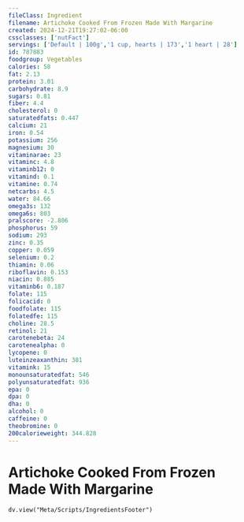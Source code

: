 ```yaml
---
fileClass: Ingredient
filename: Artichoke Cooked From Frozen Made With Margarine
created: 2024-12-21T19:27:02-06:00
cssclasses: ['nutFact']
servings: ['Default | 100g','1 cup, hearts | 173','1 heart | 28']
id: 787883
foodgroup: Vegetables
calories: 58
fat: 2.13
protein: 3.01
carbohydrate: 8.9
sugars: 0.81
fiber: 4.4
cholesterol: 0
saturatedfats: 0.447
calcium: 21
iron: 0.54
potassium: 256
magnesium: 30
vitaminarae: 23
vitaminc: 4.8
vitaminb12: 0
vitamind: 0.1
vitamine: 0.74
netcarbs: 4.5
water: 84.66
omega3s: 132
omega6s: 803
pralscore: -2.806
phosphorus: 59
sodium: 293
zinc: 0.35
copper: 0.059
selenium: 0.2
thiamin: 0.06
riboflavin: 0.153
niacin: 0.885
vitaminb6: 0.187
folate: 115
folicacid: 0
foodfolate: 115
folatedfe: 115
choline: 28.5
retinol: 21
carotenebeta: 24
carotenealpha: 0
lycopene: 0
luteinzeaxanthin: 381
vitamink: 15
monounsaturatedfat: 546
polyunsaturatedfat: 936
epa: 0
dpa: 0
dha: 0
alcohol: 0
caffeine: 0
theobromine: 0
200calorieweight: 344.828
---
```


# Artichoke Cooked From Frozen Made With Margarine

```dataviewjs
dv.view("Meta/Scripts/IngredientsFooter")
```